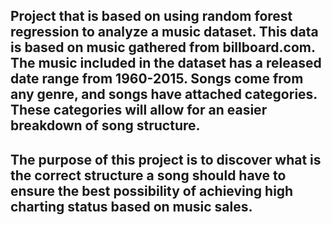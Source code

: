 ## Project that is based on using random forest regression to analyze a music dataset. This data is based on music gathered from billboard.com. The music included in the dataset has a released date range from 1960-2015. Songs come from any genre, and songs have attached categories. These categories will allow for an easier breakdown of song structure. 
## The purpose of this project is to discover what is the correct structure a song should have to ensure the best possibility of achieving high charting status based on music sales.
